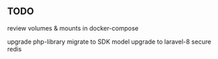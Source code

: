 ## TODO

review volumes & mounts in docker-compose

upgrade php-library
migrate to SDK model
upgrade to laravel-8
secure redis
